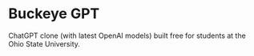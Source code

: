 # Buckeye GPT

ChatGPT clone (with latest OpenAI models) built free for students at the Ohio State University.
